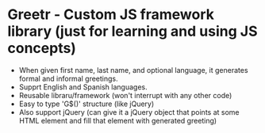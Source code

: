 # Greetr - Custom JS framework library (just for learning and using JS concepts)

* When given first name, last name, and optional language, it generates formal and informal greetings.
* Supprt English and Spanish languages.
* Reusable libraru/framework (won't interrupt with any other code)
* Easy to type 'G$()' structure (like jQuery)
* Also support jQuery (can give it a jQuery object that points at some HTML element and fill that element with generated greeting)